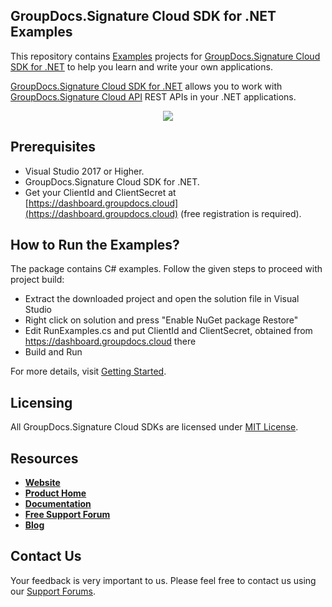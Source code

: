 ## GroupDocs.Signature Cloud SDK for .NET Examples
This repository contains [Examples](Examples) projects for [GroupDocs.Signature Cloud SDK for .NET](https://github.com/groupdocs-signature-cloud/groupdocs-signature-cloud-dotnet) to help you learn and write your own applications.


[GroupDocs.Signature Cloud SDK for .NET](https://products.groupdocs.cloud/signature/net) allows you to work with [GroupDocs.Signature Cloud API](https://products.groupdocs.cloud/signature) REST APIs in your .NET applications.

<p align="center">
  <a title="Download complete GroupDocs.Signature Cloud SDK .NET Example source code" href="https://github.com/groupdocs-signature-cloud/groupdocs-signature-cloud-dotnet-samples/archive/master.zip">
	<img src="https://raw.github.com/AsposeExamples/java-examples-dashboard/master/images/downloadZip-Button-Large.png" />
  </a>
</p>

## Prerequisites

+ Visual Studio 2017 or Higher.
+ GroupDocs.Signature Cloud SDK for .NET.
+ Get your ClientId and ClientSecret at [https://dashboard.groupdocs.cloud](https://dashboard.groupdocs.cloud) (free registration is required).

## How to Run the Examples?

The package contains C# examples. Follow the given steps to proceed with project build:

+ Extract the downloaded project and open the solution file in Visual Studio
+ Right click on solution and press "Enable NuGet package Restore"
+ Edit RunExamples.cs and put ClientId and ClientSecret, obtained from https://dashboard.groupdocs.cloud there
+ Build and Run

For more details, visit  [Getting Started](https://wiki.groupdocs.cloud/signaturecloud/getting-started/quick-start/).

## Licensing
All GroupDocs.Signature Cloud SDKs are licensed under [MIT License](LICENSE).

## Resources
+ [**Website**](https://www.groupdocs.cloud)
+ [**Product Home**](https://products.groupdocs.cloud/signature)
+ [**Documentation**](https://wiki.groupdocs.cloud/signaturecloud)
+ [**Free Support Forum**](https://forum.groupdocs.cloud/c/signature)
+ [**Blog**](https://blog.groupdocs.cloud/category/signature)

## Contact Us
Your feedback is very important to us. Please feel free to contact us using our [Support Forums](https://forum.groupdocs.cloud/c/signature).
